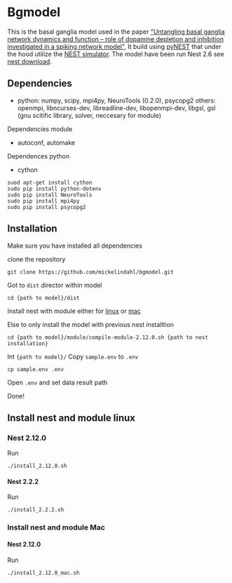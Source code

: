 # Bgmodel
This is the basal ganglia model used in the paper 
["Untangling basal ganglia network dynamics and function – role of dopamine depletion and inhibition investigated in a spiking network model"](http://eneuro.org/content/early/2016/12/22/ENEURO.0156-16.2016.article-info),
It build using [pyNEST](http://www.nest-simulator.org/introduction-to-pynest/) that under the 
hood utilize the [NEST simulator](http://www.nest-simulator.org/). The model have been run Nest 2.6 see [nest download](http://www.nest-simulator.org/download/).

## Dependencies
* python: numpy, scipy, mpi4py, NeuroTools (0.2.0), psycopg2
others: openmpi, libncurses-dev, libreadline-dev, libopenmpi-dev, libgsl, gsl (gnu scitific library, solver, neccesary for module) 

Dependencies module
* autoconf, automake

Dependences python
* cython
```
suod apt-get install cython
sudo pip install python-dotenv
sudo pip install NeuroTools
sudo pip install mpi4py
sudo pip install psycopg2
```

## Installation

Make sure you have installed all dependencies

clone the repository

```
git clone https://github.com/mickelindahl/bgmodel.git
```

Got to `dist` director within model
```
cd {path to model}/dist
```

Install nest with module either for 
[linux](https://github.com/mickelindahl/bgmodel#linux) 
or [mac](https://github.com/mickelindahl/bgmodel#mac) 

Else to only install the model with previous nest installtion
```
cd {path to model}/module/compile-module-2.12.0.sh {path to nest installation}
```
Int `{path to model}/` Copy `sample.env` to `.env`
```
cp sample.env .env
```
Open `.env` and set data result path

Done!

## Install nest and module linux
### Nest 2.12.0 
Run
```
./install_2.12.0.sh
```

#### Nest 2.2.2
Run
```
./install_2.2.2.sh
```

### Install nest and module Mac
#### Nest 2.12.0
Run
```
./install_2.12.0_mac.sh
```


















